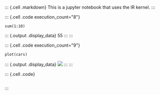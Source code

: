::: {.cell .markdown}
This is a jupyter notebook that uses the IR kernel.
:::

::: {.cell .code execution_count="8"}
``` {.R}
sum(1:10)
```

::: {.output .display_data}
55
:::
:::

::: {.cell .code execution_count="9"}
``` {.R}
plot(cars)
```

::: {.output .display_data}
![](6816e48e6ab4ff95b3497067ec010f529f3ae4c5.png)
:::
:::

::: {.cell .code}
``` {.R}
```
:::
